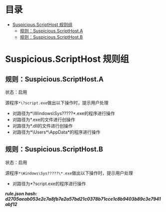 



目录
==

* [Suspicious.ScriptHost 规则组](#suspiciousscripthost-)
	* [规则：Suspicious.ScriptHost.A](#suspiciousscripthosta)
	* [规则：Suspicious.ScriptHost.B](#suspiciousscripthostb)

# Suspicious.ScriptHost 规则组

## 规则：Suspicious.ScriptHost.A
  
状态：启用

源程序`*\?script.exe`做出以下操作时，提示用户处理
- 对路径为*\Windows\Sys?????\*.exe的程序进行操作
- 对路径为*.exe的文件进行创操作
- 对路径为*.dll的文件进行创操作
- 对路径为*\Users\*\AppData\*的程序进行操作

## 规则：Suspicious.ScriptHost.B
  
状态：启用

源程序`*\Windows\Sys?????\*.exe`做出以下操作时，提示用户处理
- 对路径为*\?script.exe的程序进行操作
  
***rule.json hash: d2705aeab053e2c7a8fb7a2a57bd21c0378b71cce1c8b9403b89c3e7941abf12***